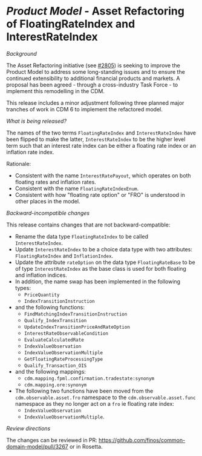 # _Product Model_ - Asset Refactoring of FloatingRateIndex and InterestRateIndex

_Background_

The Asset Refactoring initiative (see [#2805](https://github.com/finos/common-domain-model/issue/2805)) is seeking to improve the Product Model to address some long-standing issues and to ensure the continued extensibility to additional financial products and markets. A proposal has been agreed - through a cross-industry Task Force - to implement this remodelling in the CDM.

This release includes a minor adjustment following three planned major tranches of work in CDM 6 to implement the refactored model.

_What is being released?_

The names of the two terms `FloatingRateIndex` and `InterestRateIndex` have been flipped to make the latter, `InterestRateIndex` to be the higher level term such that an interest rate index can be either a floating rate index or an inflation rate index.

Rationale:
- Consistent with the name `InterestRatePayout`, which operates on both floating rates and inflation rates.
- Consistent with the name `FloatingRateIndexEnum`.
- Consistent with how "floating rate option" or "FRO" is understood in other places in the model.

_Backward-incompatible changes_

This release contains changes that are not backward-compatible:
- Rename the data type `FloatingRateIndex` to be called `InterestRateIndex`. 
- Update `InterestRateIndex` to be a choice data type with two attributes: `FloatingRateIndex` and `InflationIndex`.
- Update the attribute `rateOption` on the data type `FloatingRateBase` to be of type `InterestRateIndex` as the base class is used for both floating and inflation indices.
- In addition, the name swap has been implemented in the following types:
  - `PriceQuantity`
  - `IndexTransitionInstruction`
- and the following functions:
  - `FindMatchingIndexTransitionInstruction`
  - `Qualify_IndexTransition`
  - `UpdateIndexTransitionPriceAndRateOption`
  - `InterestRateObservableCondition`
  - `EvaluateCalculatedRate`
  - `IndexValueObservation`
  - `IndexValueObservationMultiple`
  - `GetFloatingRateProcessingType`
  - `Qualify_Transaction_OIS`
- and the following mappings:
  - `cdm.mapping.fpml.confirmation.tradestate:synonym`
  - `cdm.mapping.ore:synonym`
- The following two functions have been moved from the `cdm.observable.asset.fro` namespace to the `cdm.observable.asset.func` namespace as they no longer act on a `fro` ie floating rate index:
  - `IndexValueObservation`
  - `IndexValueObservationMultiple`.

_Review directions_

The changes can be reviewed in PR: https://github.com/finos/common-domain-model/pull/3267 or in Rosetta.
